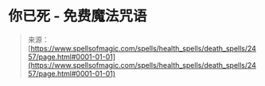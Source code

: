 <!--yml

分类：未分类

日期：2024年06月12日 18:36:08

-->

# 你已死 - 免费魔法咒语

> 来源：[https://www.spellsofmagic.com/spells/health_spells/death_spells/2457/page.html#0001-01-01](https://www.spellsofmagic.com/spells/health_spells/death_spells/2457/page.html#0001-01-01)
